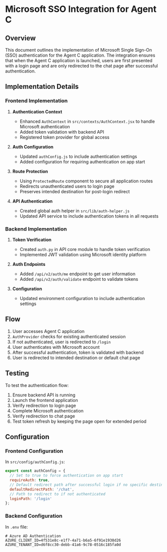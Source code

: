 # Microsoft SSO Integration for Agent C

## Overview

This document outlines the implementation of Microsoft Single Sign-On (SSO) authentication for the Agent C application. The integration ensures that when the Agent C application is launched, users are first presented with a login page and are only redirected to the chat page after successful authentication.

## Implementation Details

### Frontend Implementation

1. **Authentication Context**
   - Enhanced `AuthContext` in `src/contexts/AuthContext.jsx` to handle Microsoft authentication
   - Added token validation with backend API
   - Registered token provider for global access

2. **Auth Configuration**
   - Updated `authConfig.js` to include authentication settings
   - Added configuration for requiring authentication on app start

3. **Route Protection**
   - Using `ProtectedRoute` component to secure all application routes
   - Redirects unauthenticated users to login page
   - Preserves intended destination for post-login redirect

4. **API Authentication**
   - Created global auth helper in `src/lib/auth-helper.js`
   - Updated API service to include authentication tokens in all requests

### Backend Implementation

1. **Token Verification**
   - Created `auth.py` in API core module to handle token verification
   - Implemented JWT validation using Microsoft identity platform

2. **Auth Endpoints**
   - Added `/api/v2/auth/me` endpoint to get user information
   - Added `/api/v2/auth/validate` endpoint to validate tokens

3. **Configuration**
   - Updated environment configuration to include authentication settings

## Flow

1. User accesses Agent C application
2. `AuthProvider` checks for existing authenticated session
3. If not authenticated, user is redirected to `/login`
4. User authenticates with Microsoft account
5. After successful authentication, token is validated with backend
6. User is redirected to intended destination or default chat page

## Testing

To test the authentication flow:

1. Ensure backend API is running
2. Launch the frontend application
3. Verify redirection to login page
4. Complete Microsoft authentication
5. Verify redirection to chat page
6. Test token refresh by keeping the page open for extended period

## Configuration

### Frontend Configuration

In `src/config/authConfig.js`:

```javascript
export const authConfig = {
  // Set to true to force authentication on app start
  requireAuth: true,
  // Default redirect path after successful login if no specific destination
  defaultRedirectPath: '/chat',
  // Path to redirect to if not authenticated
  loginPath: '/login'
};
```

### Backend Configuration

In `.env` file:

```
# Azure AD Authentication
AZURE_CLIENT_ID=4f531e8c-e1f7-4a71-b6a5-6f91e1930d26
AZURE_TENANT_ID=d6f8cc30-debb-41a6-9c78-0516c185fa0d
```